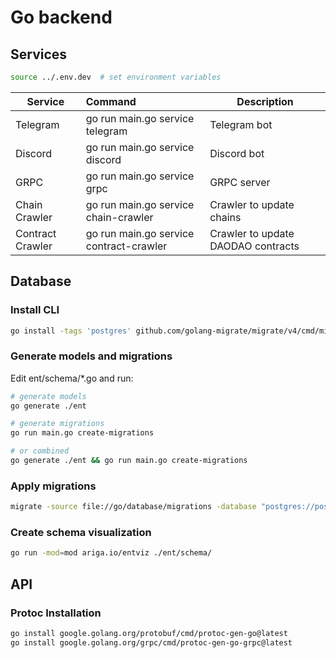 # Go backend

## Services

```bash
source ../.env.dev  # set environment variables
```

| Service          | Command                                 | Description                        |
|------------------|:----------------------------------------|------------------------------------|
| Telegram         | go run main.go service telegram         | Telegram bot                       |
| Discord          | go run main.go service discord          | Discord bot                        |
| GRPC             | go run main.go service grpc             | GRPC server                        |
| Chain Crawler    | go run main.go service chain-crawler    | Crawler to update chains           |
| Contract Crawler | go run main.go service contract-crawler | Crawler to update DAODAO contracts |

## Database

### Install CLI

```bash
go install -tags 'postgres' github.com/golang-migrate/migrate/v4/cmd/migrate@latest
```

### Generate models and migrations

Edit ent/schema/*.go and run:

```bash
# generate models
go generate ./ent
```
```bash
# generate migrations
go run main.go create-migrations
```
```bash
# or combined
go generate ./ent && go run main.go create-migrations
```

### Apply migrations

```bash
migrate -source file://go/database/migrations -database "postgres://postgres:postgres@localhost:5432/cosmos-notifier-db?sslmode=disable&TimeZone=Europe/Zurich" up
```

### Create schema visualization

```bash
go run -mod=mod ariga.io/entviz ./ent/schema/
```

## API

### Protoc Installation

```bash
go install google.golang.org/protobuf/cmd/protoc-gen-go@latest
go install google.golang.org/grpc/cmd/protoc-gen-go-grpc@latest
```
